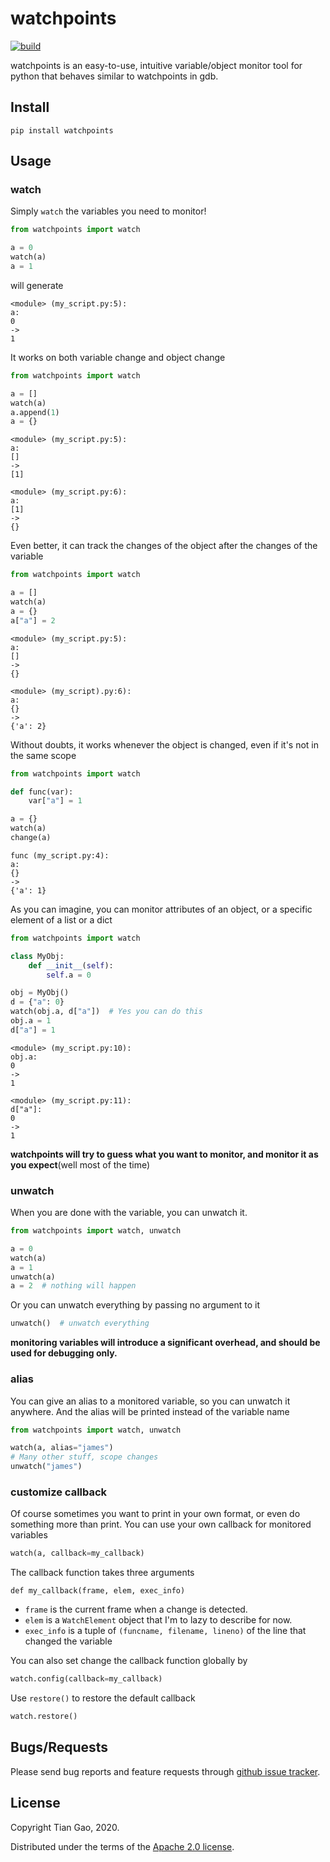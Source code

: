 # watchpoints

[![build](https://github.com/gaogaotiantian/watchpoints/workflows/build/badge.svg)](https://github.com/gaogaotiantian/watchpoints/actions?query=workflow%3Abuild)

watchpoints is an easy-to-use, intuitive variable/object monitor tool for python that behaves similar to watchpoints in gdb.

## Install

```
pip install watchpoints
```

## Usage

### watch

Simply ```watch``` the variables you need to monitor!

```python
from watchpoints import watch

a = 0
watch(a)
a = 1
```

will generate

```
<module> (my_script.py:5):
a:
0
->
1
```

It works on both variable change and object change

```python
from watchpoints import watch

a = []
watch(a)
a.append(1)
a = {}
```

```
<module> (my_script.py:5):
a:
[]
->
[1]

<module> (my_script.py:6):
a:
[1]
->
{}
```

Even better, it can track the changes of the object after the changes of the variable

```python
from watchpoints import watch

a = []
watch(a)
a = {}
a["a"] = 2
```

```
<module> (my_script.py:5):
a:
[]
->
{}

<module> (my_script).py:6):
a:
{}
->
{'a': 2}
```

Without doubts, it works whenever the object is changed, even if it's not in the same scope

```python
from watchpoints import watch

def func(var):
    var["a"] = 1

a = {}
watch(a)
change(a)
```

```
func (my_script.py:4):
a:
{}
->
{'a': 1}
```

As you can imagine, you can monitor attributes of an object, or a specific element of a list or a dict

```python
from watchpoints import watch

class MyObj:
    def __init__(self):
        self.a = 0

obj = MyObj()
d = {"a": 0}
watch(obj.a, d["a"])  # Yes you can do this
obj.a = 1
d["a"] = 1
```

```
<module> (my_script.py:10):
obj.a:
0
->
1

<module> (my_script.py:11):
d["a"]:
0
->
1
```

**watchpoints will try to guess what you want to monitor, and monitor it as you expect**(well most of the time)

### unwatch

When you are done with the variable, you can unwatch it.

```python
from watchpoints import watch, unwatch

a = 0
watch(a)
a = 1
unwatch(a)
a = 2  # nothing will happen
```

Or you can unwatch everything by passing no argument to it

```python
unwatch()  # unwatch everything
```

**monitoring variables will introduce a significant overhead, and should be used for debugging only.**

### alias

You can give an alias to a monitored variable, so you can unwatch it anywhere. And the alias will be printed instead of the variable name
```python
from watchpoints import watch, unwatch

watch(a, alias="james")
# Many other stuff, scope changes
unwatch("james")
```

### customize callback

Of course sometimes you want to print in your own format, or even do something more than print. You can use your own callback for monitored variables

```python
watch(a, callback=my_callback)
```

The callback function takes three arguments

```
def my_callback(frame, elem, exec_info)
```

* ```frame``` is the current frame when a change is detected.
* ```elem``` is a ```WatchElement``` object that I'm to lazy to describe for now.
* ```exec_info``` is a tuple of ```(funcname, filename, lineno)``` of the line that changed the variable

You can also set change the callback function globally by

```python
watch.config(callback=my_callback)
```

Use ```restore()``` to restore the default callback
```python
watch.restore()
```

## Bugs/Requests

Please send bug reports and feature requests through [github issue tracker](https://github.com/gaogaotiantian/watchpoints/issues).

## License

Copyright Tian Gao, 2020.

Distributed under the terms of the  [Apache 2.0 license](https://github.com/gaogaotiantian/watchpoints/blob/master/LICENSE).